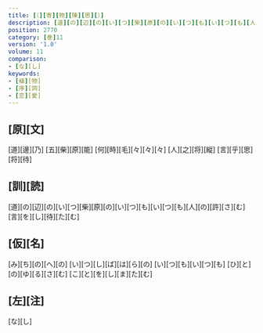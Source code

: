 ```yaml
---
title: [（][寄][物][陳][思][）]
description: [道][の][辺][の][い][つ][柴][原][の][い][つ][も][い][つ][も][人][の][許][さ][む][言][を][し][待][た][む]
position: 2770
category: [巻]11
version: '1.0'
volume: 11
comparison:
- [な][し]
keywords:
- [植][物]
- [序][詞]
- [恋][愛]
---
```


## [原][文]

[道][邊][乃] [五][柴][原][能] [何][時][毛][々][々][々] [人][之][将][縦] [言][乎][思][将][待]

## [訓][読]

[道][の][辺][の][い][つ][柴][原][の][い][つ][も][い][つ][も][人][の][許][さ][む][言][を][し][待][た][む]

## [仮][名]

[み][ち][の][へ][の] [い][つ][し][ば][は][ら][の] [い][つ][も][い][つ][も] [ひ][と][の][ゆ][る][さ][む] [こ][と][を][し][ま][た][む]

## [左][注]

[な][し]
